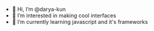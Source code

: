 - 👋 Hi, I’m @darya-kun
- 👀 I’m interested in making cool interfaces 
- 🌱 I’m currently learning javascript and it's frameworks
